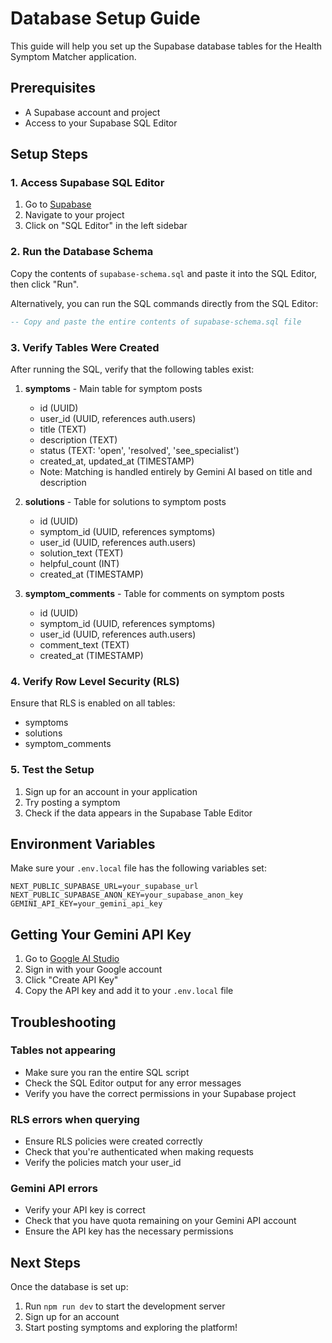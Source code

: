 # Database Setup Guide

This guide will help you set up the Supabase database tables for the Health Symptom Matcher application.

## Prerequisites

- A Supabase account and project
- Access to your Supabase SQL Editor

## Setup Steps

### 1. Access Supabase SQL Editor

1. Go to [Supabase](https://supabase.com)
2. Navigate to your project
3. Click on "SQL Editor" in the left sidebar

### 2. Run the Database Schema

Copy the contents of `supabase-schema.sql` and paste it into the SQL Editor, then click "Run".

Alternatively, you can run the SQL commands directly from the SQL Editor:

```sql
-- Copy and paste the entire contents of supabase-schema.sql file
```

### 3. Verify Tables Were Created

After running the SQL, verify that the following tables exist:

1. **symptoms** - Main table for symptom posts
   - id (UUID)
   - user_id (UUID, references auth.users)
   - title (TEXT)
   - description (TEXT)
   - status (TEXT: 'open', 'resolved', 'see_specialist')
   - created_at, updated_at (TIMESTAMP)
   - Note: Matching is handled entirely by Gemini AI based on title and description

2. **solutions** - Table for solutions to symptom posts
   - id (UUID)
   - symptom_id (UUID, references symptoms)
   - user_id (UUID, references auth.users)
   - solution_text (TEXT)
   - helpful_count (INT)
   - created_at (TIMESTAMP)

3. **symptom_comments** - Table for comments on symptom posts
   - id (UUID)
   - symptom_id (UUID, references symptoms)
   - user_id (UUID, references auth.users)
   - comment_text (TEXT)
   - created_at (TIMESTAMP)

### 4. Verify Row Level Security (RLS)

Ensure that RLS is enabled on all tables:
- symptoms
- solutions
- symptom_comments

### 5. Test the Setup

1. Sign up for an account in your application
2. Try posting a symptom
3. Check if the data appears in the Supabase Table Editor

## Environment Variables

Make sure your `.env.local` file has the following variables set:

```env
NEXT_PUBLIC_SUPABASE_URL=your_supabase_url
NEXT_PUBLIC_SUPABASE_ANON_KEY=your_supabase_anon_key
GEMINI_API_KEY=your_gemini_api_key
```

## Getting Your Gemini API Key

1. Go to [Google AI Studio](https://makersuite.google.com/app/apikey)
2. Sign in with your Google account
3. Click "Create API Key"
4. Copy the API key and add it to your `.env.local` file

## Troubleshooting

### Tables not appearing
- Make sure you ran the entire SQL script
- Check the SQL Editor output for any error messages
- Verify you have the correct permissions in your Supabase project

### RLS errors when querying
- Ensure RLS policies were created correctly
- Check that you're authenticated when making requests
- Verify the policies match your user_id

### Gemini API errors
- Verify your API key is correct
- Check that you have quota remaining on your Gemini API account
- Ensure the API key has the necessary permissions

## Next Steps

Once the database is set up:
1. Run `npm run dev` to start the development server
2. Sign up for an account
3. Start posting symptoms and exploring the platform!
